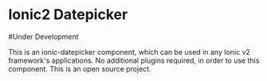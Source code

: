 Ionic2 Datepicker
======================
#Under Development

This is an ionic-datepicker component, which can be used in any Ionic v2 framework's applications. No additional plugins required, in order to use this component. This is an open source project.

